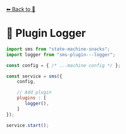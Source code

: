 [⬅ Back to 🍕](https://github.com/qudo-lucas/state-machine-snacks)

# 🔌 Plugin Logger
```javascript
import sms from "state-machine-snacks";
import logger from "sms-plugin---logger";

const config = { /* ...machine config */ };

const service = sms({
    config,

    // Add plugin
    plugins : [
       logger(),
    ]
});

service.start();    
```
